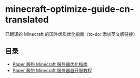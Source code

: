 # minecraft-optimize-guide-cn-translated
已翻译的 Minecraft 的国外优质优化指南（to-do: 添加英文版链接）

## 目录
* [Paper 酱的 Minecraft 服务器优化指南](/paper-optimization.md)
* [Paper 酱的 Minecraft 服务器自开服教程](/minecraft-self-hosting.md)